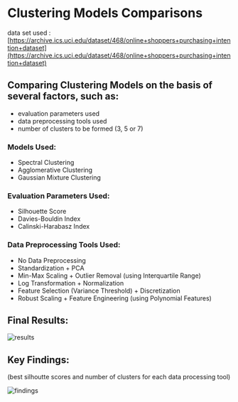 # Clustering Models Comparisons

data set used : [https://archive.ics.uci.edu/dataset/468/online+shoppers+purchasing+intention+dataset](https://archive.ics.uci.edu/dataset/468/online+shoppers+purchasing+intention+dataset)

## Comparing Clustering Models on the basis of several factors, such as: 
- evaluation parameters used
- data preprocessing tools used
- number of clusters to be formed (3, 5 or 7)

### Models Used:
- Spectral Clustering
- Agglomerative Clustering
- Gaussian Mixture Clustering

### Evaluation Parameters Used:
- Silhouette Score
- Davies-Bouldin Index
- Calinski-Harabasz Index

### Data Preprocessing Tools Used:
- No Data Preprocessing
- Standardization + PCA
- Min-Max Scaling + Outlier Removal (using Interquartile Range)
- Log Transformation + Normalization
- Feature Selection (Variance Threshold) + Discretization
- Robust Scaling + Feature Engineering (using Polynomial Features)

## Final Results:
![results](https://github.com/blondedman/clustering-models-comparisons/blob/main/results.png?raw=true)

## Key Findings:
(best silhoutte scores and number of clusters for each data processing tool)

![findings](https://github.com/blondedman/clustering-models-comparisons/blob/main/findings.png?raw=true)
